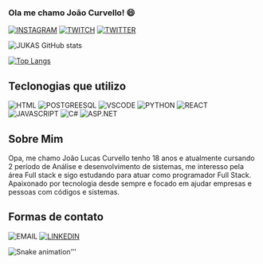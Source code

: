 
### Ola me chamo  João Curvello! :smile:



[![INSTAGRAM](https://img.shields.io/badge/Instagram-E4405F?style=for-the-badge&logo=instagram&logoColor=white)](https://instagram.com/joao.curvello)
[![TWITCH](https://img.shields.io/badge/Twitch-9146FF?style=for-the-badge&logo=twitch&logoColor=white)](https://www.twitch.tv/jukasscrf) 
[![TWITTER](https://img.shields.io/badge/Twitter-1DA1F2?style=for-the-badge&logo=twitter&logoColor=white)](https://twitter.com/JoaoCurvello1)

![JUKAS GitHub stats](https://github-readme-stats.vercel.app/api?username=JukasDEV&theme=blueberry&show_icons=true)

[![Top Langs](https://github-readme-stats.vercel.app/api/top-langs/?username=JukasDEV&layout=compact&theme=blueberry)](https://github.com/anuraghazra/github-readme-stats)


## Teclonogias que utilizo 


![HTML](https://img.shields.io/badge/HTML5-E34F26?style=for-the-badge&logo=html5&logoColor=white)
![POSTGREESQL](https://img.shields.io/badge/PostgreSQL-316192?style=for-the-badge&logo=postgresql&logoColor=white)
![VSCODE](https://img.shields.io/badge/Visual_Studio_Code-0078D4?style=for-the-badge&logo=visual%20studio%20code&logoColor=white)
![PYTHON](https://img.shields.io/badge/Python-3776AB?style=for-the-badge&logo=python&logoColor=white)
![REACT](https://img.shields.io/badge/React-20232A?style=for-the-badge&logo=react&logoColor=61DAFB)
![JAVASCRIPT](https://img.shields.io/badge/JavaScript-323330?style=for-the-badge&logo=javascript&logoColor=F7DF1E)
![C#](https://img.shields.io/badge/C%23-239120?style=for-the-badge&logo=c-sharp&logoColor=white)
![ASP.NET](https://img.shields.io/badge/.NET-5C2D91?style=for-the-badge&logo=.net&logoColor=white)


## Sobre Mim

Opa, me chamo João Lucas Curvello tenho 18 anos e atualmente cursando 2 período de Análise e desenvolvimento de sistemas, me interesso pela área Full stack e sigo estudando para atuar como programador Full Stack. Apaixonado por tecnologia desde sempre e focado em ajudar empresas e pessoas 
com códigos e sistemas.

## Formas de contato 



![EMAIL](https://img.shields.io/badge/jcurvelosoftware@gmail.com-0078D4?style=for-the-badge&logo=gmail&logoColor=white)
[![LINKEDIN](https://img.shields.io/badge/LinkedIn-0077B5?style=for-the-badge&logo=linkedin&logoColor=white)](https://www.linkedin.com/in/daniel-kiffer-320820234/)


![Snake animation](https://github.com/.../.../blob/output/github-contribution-grid-snake.svg)’’’
